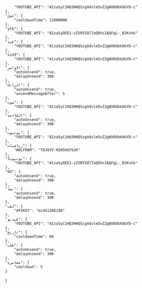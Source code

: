         "YOUTUBE_API": "AIzaSyC1HQ3HHQSzgXdvlm5vZ2gWX0Ubk8GYD-c"
    },
    "عمل": {
        "cooldownTime": 12000000
    },
    "ytb": {
        "YOUTUBE_API": "AIzaSyDEE1-zZSRVI8lTaQOVsIAQFgL-_BJKvhk"
    },
    "فيد": {
        "YOUTUBE_API": "AIzaSyC1HQ3HHQSzgXdvlm5vZ2gWX0Ubk8GYD-c"
    },
    "vid3": {
        "YOUTUBE_API": "AIzaSyC1HQ3HHQSzgXdvlm5vZ2gWX0Ubk8GYD-c"
    },
    "الاوامر": {
        "autoUnsend": true,
        "delayUnsend": 300
    },
    "الرانك": {
        "autoUnsend": true,
        "unsendMessageAfter": 5
    },
    "صوت": {
        "YOUTUBE_API": "AIzaSyC1HQ3HHQSzgXdvlm5vZ2gWX0Ubk8GYD-c"
    },
    "القاءمه": {
        "autoUnsend": true,
        "delayUnsend": 300
    },
    "يوتيوب": {
        "YOUTUBE_API": "AIzaSyC1HQ3HHQSzgXdvlm5vZ2gWX0Ubk8GYD-c"
    },
    "رياضيات": {
        "WOLFRAM": "T8J8YV-H265UQ762K"
    },
    "يوتيوب3": {
        "YOUTUBE_API": "AIzaSyDEE1-zZSRVI8lTaQOVsIAQFgL-_BJKvhk"
    },
    "GG": {
        "autoUnsend": true,
        "delayUnsend": 300
    },
    "نصا": {
        "autoUnsend": true,
        "delayUnsend": 300
    },
    "لقب": {
        "APIKEY": "mi451266190"
    },
    "فيديو": {
        "YOUTUBE_API": "AIzaSyC1HQ3HHQSzgXdvlm5vZ2gWX0Ubk8GYD-c"
    },
    "تاريخ": {
        "cooldownTime": 60
    },
    "هلب": {
        "autoUnsend": true,
        "delayUnsend": 300
    },
    "مغامره": {
        "cooldown": 5
    }
}
